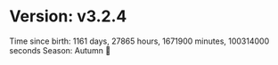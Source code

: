 # Version: v3.2.4
Time since birth: 1161 days, 27865 hours, 1671900 minutes, 100314000 seconds
Season: Autumn 🍁

